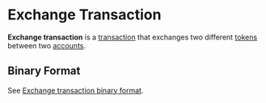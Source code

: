# Exchange Transaction

**Exchange transaction** is a [transaction](/en/blockchain/transaction) that exchanges two different [tokens](/en/blockchain/token) between two [accounts](/en/blockchain/account).

## Binary Format

See [Exchange transaction binary format](/en/blockchain/binary-format/transaction-binary-format/exchange-transaction-binary-format).
